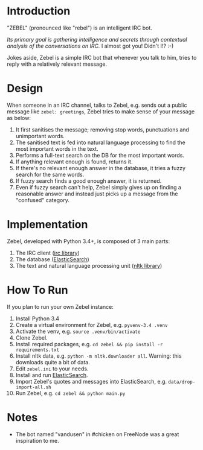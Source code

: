 # Introduction #
"ZEBEL" (pronounced like "rebel") is an intelligent IRC bot.

_Its primary goal is gathering intelligence and secrets through contextual
analysis of the conversations on IRC._ I almost got you! Didn't I!? :-)

Jokes aside, Zebel is a simple IRC bot that whenever you talk to him, tries
to reply with a relatively relevant message. 

# Design #
When someone in an IRC channel, talks to Zebel, e.g. sends out a public message
like `zebel: greetings`, Zebel tries to make sense of your message as below:

  1. It first sanitises the message; removing stop words, punctuations and 
     unimportant words.
  2. The sanitised text is fed into natural language processing to find the most
     important words in the text.
  3. Performs a full-text search on the DB for the most important words.
  4. If anything relevant enough is found, returns it.
  5. If there's no relevant enough answer in the database, it tries a fuzzy
     search for the same words.
  6. If fuzzy search finds a good enough answer, it is returned.
  7. Even if fuzzy search can't help, Zebel simply gives up on finding a
     reasonable answer and instead just picks up a message from the "confused"
     category.


# Implementation #
Zebel, developed with Python 3.4+, is composed of 3 main parts:

 1. The IRC client ([irc library](https://bitbucket.org/jaraco/irc/))
 2. The database ([ElasticSearch](http://elasticsearch.org/))
 3. The text and natural language processing unit ([nltk library](http://nltk.org/))

# How To Run #
If you plan to run your own Zebel instance:
  
  1. Install Python 3.4
  2. Create a virtual environment for Zebel, e.g. `pyvenv-3.4 .venv`
  3. Activate the venv, e.g. `source .venv/bin/activate`
  4. Clone Zebel.
  5. Install required packages, e.g. `cd zebel && pip install -r requirements.txt`
  6. Install nltk data, e.g. `python -m nltk.downloader all`. Warning: this
     downloads quite a bit of data.
  7. Edit `zebel.ini` to your needs.
  8. Install and run [ElasticSearch](http://elasticsearch.org/).
  9. Import Zebel's quotes and messages into ElasticSearch, 
     e.g. `data/drop-import-all.sh`
  10. Run Zebel, e.g. `cd zebel && python main.py`

# Notes #
* The bot named "vandusen" in #chicken on FreeNode was a great inspiration to me.